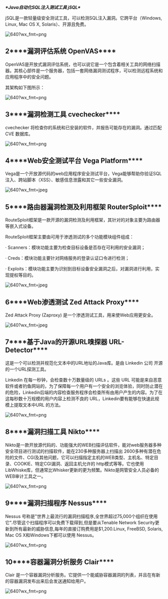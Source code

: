  ***\*Java自动化SQL注入测试工具 jSQL\****

jSQL是一款轻量级安全测试工具，可以检测SQL注入漏洞。它跨平台（Windows, Linux, Mac OS X, Solaris）、开源且免费。



![640?wx_fmt=png](https://ss.csdn.net/p?https://mmbiz.qpic.cn/mmbiz_png/CibTWvPxPljnQwqicnEpBDiatMgIGR4N9yD2ruv3x1qFic9GV3l6g8Zmqvl4Sl3cJ08PRhicjfO52VUvKZwVHqLuBLw/640?wx_fmt=png)



## 2***\*漏洞评估系统 OpenVAS\****

OpenVAS是开放式漏洞评估系统，也可以说它是一个包含着相关工具的网络扫描器。其核心部件是一个服务器，包括一套网络漏洞测试程序，可以检测远程系统和应用程序中的安全问题。

其架构如下图所示：

![640?wx_fmt=png](https://ss.csdn.net/p?https://mmbiz.qpic.cn/mmbiz_png/CibTWvPxPljnQwqicnEpBDiatMgIGR4N9yDu70aZg7PEsnDicL61Gzl4q944hZJE1otzJibQMnQXhCuX1I8DBeB9f5Q/640?wx_fmt=png)



## 3***\*漏洞检测工具 cvechecker\****

cvechecker 将检查你的系统和已安装的软件，并报告可能存在的漏洞。通过匹配 CVE 数据库。

![640?wx_fmt=png](https://ss.csdn.net/p?https://mmbiz.qpic.cn/mmbiz_png/CibTWvPxPljnQwqicnEpBDiatMgIGR4N9yDrjb1FkgtYnA93a2W9f747XlVWy440R1ot9aNgKJQiaEmnPg8kZxGfyw/640?wx_fmt=png)



## 4***\*Web安全测试平台 Vega Platform\****

Vega是一个开放源代码的web应用程序安全测试平台，Vega能够帮助你验证SQL注入、跨站脚本（XSS）、敏感信息泄露和其它一些安全漏洞。

![640?wx_fmt=jpeg](https://ss.csdn.net/p?https://mmbiz.qpic.cn/mmbiz_jpg/CibTWvPxPljnQwqicnEpBDiatMgIGR4N9yDAwBF6bFrbnXQh0nYIpEdGppPEoHWgZ7M41wyYcfDsJIRzXatEwict9Q/640?wx_fmt=jpeg)



## 5***\*路由器漏洞检测及利用框架 RouterSploit\****

RouteSploit框架是一款开源的漏洞检测及利用框架，其针对的对象主要为路由器等嵌入式设备。

RouteSploit框架主要由可用于渗透测试的多个功能模块组件组成：

· Scanners：模块功能主要为检查目标设备是否存在可利用的安全漏洞；

· Creds：模块功能主要针对网络服务的登录认证口令进行检测；

· Exploits：模块功能主要为识别到目标设备安全漏洞之后，对漏洞进行利用，实现提权等目的。

![640?wx_fmt=jpeg](https://ss.csdn.net/p?https://mmbiz.qpic.cn/mmbiz_jpg/CibTWvPxPljnQwqicnEpBDiatMgIGR4N9yDmPTPkznKj9ooFqUqKfwtj65MHy3e3a6HU53U37ac2X2JM2X8kq1y4Q/640?wx_fmt=jpeg)



## 6***\*Web渗透测试 Zed Attack Proxy\****

Zed Attack Proxy (Zaproxy) 是一个渗透测试工具，用来使Web应用更安全。

![640?wx_fmt=jpeg](https://ss.csdn.net/p?https://mmbiz.qpic.cn/mmbiz_jpg/CibTWvPxPljnQwqicnEpBDiatMgIGR4N9yDSCVqGAB0kYpNiaOUcOcKnnE1VNT22ibs8FtPQvLqWDEfjp0gJ0jbl6nA/640?wx_fmt=jpeg)



## 7***\*基于Java的开源URL嗅探器 URL-Detector\****

这是一个可以检测并规范化文本中的URL地址的Java库。是由 Linkedin 公司 开源的一个URL探测工具。



Linkedin 在每一秒钟，会检查数十万数量级的 URLs 。这些 URL 可能是来自恶意软件或者钓鱼网站的，为了保障每一个用户有一个安全的浏览体验，同时防止潜在的危险，Linkedin后端的内容检查服务程序会检查所有由用户产生的内容。为了在这每秒数十万规模的用户内容上检测不良的 URL，Linkedin要有能够在快速此规模上提取文本中URL 的方法。

![640?wx_fmt=png](https://ss.csdn.net/p?https://mmbiz.qpic.cn/mmbiz_png/CibTWvPxPljnQwqicnEpBDiatMgIGR4N9yD9Dqibegfa46K1E3cOyI1DJXpRc6nD5ia0XCAENL8QMTwC7NVzfk6doGw/640?wx_fmt=png)



## 8***\*漏洞扫描工具 Nikto\****

Nikto是一款开放源代码的、功能强大的WEB扫描评估软件，能对web服务器多种安全项目进行测试的扫描软件，能在230多种服务器上扫描出 2600多种有潜在危险的文件、CGI及其他问题，它可以扫描指定主机的WEB类型、主机名、特定目录、COOKIE、特定CGI漏洞、返回主机允许的 http模式等等。它也使用LibWhiske库，但通常比Whisker更新的更为频繁。Nikto是网管安全人员必备的WEB审计工具之一。

![640?wx_fmt=png](https://ss.csdn.net/p?https://mmbiz.qpic.cn/mmbiz_png/CibTWvPxPljnQwqicnEpBDiatMgIGR4N9yDiaaoibajzoNnQumIfHCPeIJbFqhmflUqlzGRdKNIXGS7NazdGZN9QItQ/640?wx_fmt=png)



## 9***\*漏洞扫描程序 Nessus\****

Nessus 号称是"世界上最流行的漏洞扫描程序,全世界超过75,000个组织在使用它".尽管这个扫描程序可以免费下载得到,但是要从Tenable Network Security更新到所有最新的威胁信息,每年的直接订购费用是$1,200.Linux, FreeBSD, Solaris, Mac OS X和Windows下都可以使用 Nessus。

![640?wx_fmt=png](https://ss.csdn.net/p?https://mmbiz.qpic.cn/mmbiz_png/CibTWvPxPljnQwqicnEpBDiatMgIGR4N9yD7GGOX6roJhaXgRtPQTNrcvd5kz9HiamLnqHeQEyCFIFq7IRF7yQicWpw/640?wx_fmt=png)



## 10***\*容器漏洞分析服务 Clair\****

Clair 是一个容器漏洞分析服务。它提供一个能威胁容器漏洞的列表，并且在有新的容器漏洞发布出来后会发送通知给用户。

![640?wx_fmt=png](https://ss.csdn.net/p?https://mmbiz.qpic.cn/mmbiz_png/CibTWvPxPljnQwqicnEpBDiatMgIGR4N9yDJrc7mdvQUpCibOKxjx7MlotkJsEQSu7SCcBWFHycq94Zq0CNhCTQZ6Q/640?wx_fmt=png)